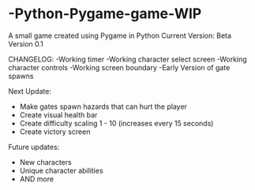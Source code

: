 # -Python-Pygame-game-WIP
A small game created using Pygame in Python
Current Version: Beta Version 0.1

CHANGELOG:
-Working timer
-Working character select screen
-Working character controls
-Working screen boundary
-Early Version of gate spawns

Next Update:
- Make gates spawn hazards that can hurt the player
- Create visual health bar
- Create difficulty scaling 1 - 10 (increases every 15 seconds)
- Create victory screen

Future updates:
- New characters
- Unique character abilities
- AND more
